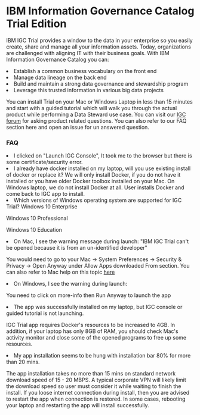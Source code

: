 # IBM Information Governance Catalog Trial Edition
IBM IGC Trial provides a window to the data in your enterprise so you easily create, share and manage all your information assets. Today, organizations are challenged with aligning IT with their business goals. With IBM Information Governance Catalog you can:
<li>Establish a common business vocabulary on the front end
<li>Manage data lineage on the back end
<li>Build and maintain a strong data governance and stewardship program
<li>Leverage this trusted information in various big data projects

You can install Trial on your Mac or Windows Laptop in less than 15 minutes and start with a guided tutorial which will walk you through the actual product while performing a Data Steward use case. You can visit our [IGC forum](https://developer.ibm.com/answers/topics/igc/) for asking product related questions. You can also refer to our FAQ section here and open an issue for un answered question.

### FAQ
<li> I clicked on "Launch IGC Console", It took me to the browser but there is some certificate/security error.

<li> I already have docker installed on my laptop, will you use existing install of docker or replace it?
We will only install Docker, if you do not have it installed or you have older Docker toolbox installed on your Mac. On Windows laptop, we do not install Docker at all. User installs Docker and come back to IGC app to install.

<li> Which versions of Windows operating system are supported for IGC Trial?
Windows 10 Enterprise

Windows 10 Professional

Windows 10 Education

<li> On Mac, I see the warning message during launch:
"IBM IGC Trial can't be opened because it is from an un-identified developer"

You would need to go to your Mac -> System Preferences -> Security & Privacy -> Open Anyway under Allow Apps downloaded From section. You can also refer to Mac help on this topic [here](https://support.apple.com/kb/PH25088?locale=en_US)

<li> On Windows, I see the warning during launch:


You need to click on more-info then Run Anyway to launch the app

<li> The app was successfully installed on my laptop, but IGC console or guided tutorial is not launching.

IGC Trial app requires Docker's resources to be increased to 4GB. In addition, if your laptop has only 8GB of RAM, you should check Mac's activity monitor and close some of the opened programs to free up some resources.

<li> My app installation seems to be hung with installation bar 80% for more than 20 mins.

The app installation takes no more than 15 mins on standard network download speed of 15 - 20 MBPS. A typical corporate VPN will likely limit the download speed so user must consider it while waiting to finish the install. If you loose internet connection during install, then you are advised to restart the app when connection is restored. In some cases, rebooting your laptop and restarting the app will install successfully.
